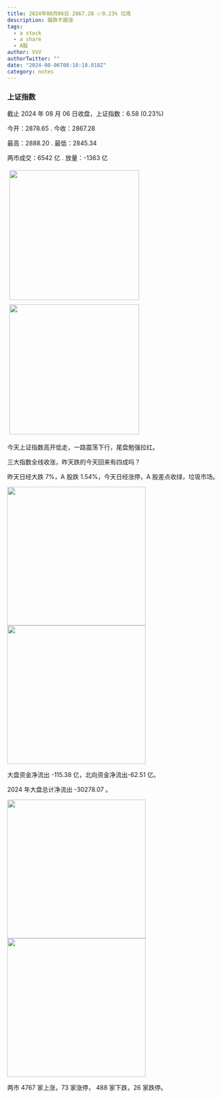 ```yaml
---
title: 2024年08月06日 2867.28 📈0.23% 垃圾
description: 跟跌不跟涨
tags:
  - a stock
  - a share
  - A股
author: VVV
authorTwitter: ""
date: "2024-08-06T08:18:18.018Z"
category: notes
---
```


### 上证指数

截止 2024 年 08 月 06 日收盘，上证指数：<span class="font-semibold text-r-5">6.58 (0.23%)</span>

今开：<span class="font-semibold text-g-5">2878.65 </span> . 今收：<span class="font-semibold text-r-5">2867.28 </span>

最高：<span class="font-semibold text-r-5">2888.20 </span> . 最低：<span class="font-semibold text-g-5">2845.34 </span>

两市成交：<span class="font-semibold">6542 亿</span> . 放量：<span class="font-semibold text-g-7">-1363 亿</span>

<img src="/images/uploads/2024-08/20240806-zs-sh.png" style="width: 300px;display:inline-block;margin: 5px">
<img src="/images/uploads/2024-08/20240806-zs-sh-rk.png" style="width: 300px;display:inline-block;margin: 5px">

今天上证指数高开低走，一路震荡下行，尾盘勉强拉红。

三大指数全线收涨，昨天跌的今天回来有四成吗？

昨天日经大跌 7%，A 股跌 1.54%，今天日经涨停，A 股差点收绿，垃圾市场。

<img src="/images/uploads/2024-08/20240806-zs-global.png" width="320">
<img src="/images/uploads/2024-08/20240806-zs-bs.png" width="320">

大盘资金净流出 <span class="font-semibold text-g-5">-115.38 亿</span>，北向资金净流出<span class="font-semibold text-g-6">-62.51 亿</span>。

2024 年大盘总计净流出 <span class="font-semibold text-g-8">-30278.07 </span>。

<img src="/images/uploads/2024-08/20240806-zs-as.png" width="320">
<img src="/images/uploads/2024-08/20240806-zs-zdtj.png" width="320">

两市 <span class="font-semibold text-r-7">4767</span> 家上涨，73 家涨停， <span class="text-g-6">488</span> 家下跌，26 家跌停。
